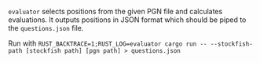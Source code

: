 `evaluator` selects positions from the given PGN file and calculates evaluations. It outputs positions in JSON format which should be piped to the `questions.json` file.

Run with `RUST_BACKTRACE=1;RUST_LOG=evaluator cargo run -- --stockfish-path [stockfish path] [pgn path] > questions.json`